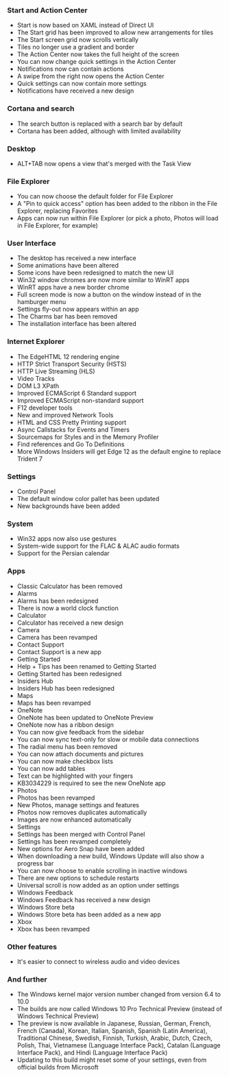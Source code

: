### Start and Action Center
- Start is now based on XAML instead of Direct UI
- The Start grid has been improved to allow new arrangements for tiles
- The Start screen grid now scrolls vertically
- Tiles no longer use a gradient and border
- The Action Center now takes the full height of the screen
- You can now change quick settings in the Action Center
- Notifications now can contain actions
- A swipe from the right now opens the Action Center
- Quick settings can now contain more settings
- Notifications have received a new design

### Cortana and search
- The search button is replaced with a search bar by default
- Cortana has been added, although with limited availability

### Desktop
- ALT+TAB now opens a view that's merged with the Task View

### File Explorer
- You can now choose the default folder for File Explorer
- A "Pin to quick access" option has been added to the ribbon in the File Explorer, replacing Favorites
- Apps can now run within File Explorer (or pick a photo, Photos will load in File Explorer, for example)

### User Interface
- The desktop has received a new interface
- Some animations have been altered
- Some icons have been redesigned to match the new UI
- Win32 window chromes are now more similar to WinRT apps
- WinRT apps have a new border chrome
- Full screen mode is now a button on the window instead of in the hamburger menu
- Settings fly-out now appears within an app
- The Charms bar has been removed
- The installation interface has been altered

### Internet Explorer
- The EdgeHTML 12 rendering engine
 - HTTP Strict Transport Security (HSTS)
 - HTTP Live Streaming (HLS)
 - Video Tracks
 - DOM L3 XPath
 - Improved ECMAScript 6 Standard support
 - Improved ECMAScript non-standard support
- F12 developer tools
 - New and improved Network Tools
 - HTML and CSS Pretty Printing support
 - Async Callstacks for Events and Timers
 - Sourcemaps for Styles and in the Memory Profiler
 - Find references and Go To Definitions
- More Windows Insiders will get Edge 12 as the default engine to replace Trident 7

### Settings
- Control Panel
 - The default window color pallet has been updated
 - New backgrounds have been added

### System
- Win32 apps now also use gestures
- System-wide support for the FLAC & ALAC audio formats
- Support for the Persian calendar

### Apps
- Classic Calculator has been removed
- Alarms
 - Alarms has been redesigned
 - There is now a world clock function
- Calculator
 - Calculator has received a new design
- Camera
 - Camera has been revamped
- Contact Support
 - Contact Support is a new app
- Getting Started
 - Help + Tips has been renamed to Getting Started
 - Getting Started has been redesigned
- Insiders Hub
 - Insiders Hub has been redesigned
- Maps
 - Maps has been revamped
- OneNote
 - OneNote has been updated to OneNote Preview
 - OneNote now has a ribbon design
 - You can now give feedback from the sidebar
 - You can now sync text-only for slow or mobile data connections
 - The radial menu has been removed
 - You can now attach documents and pictures
 - You can now make checkbox lists
 - You can now add tables
 - Text can be highlighted with your fingers
 - KB3034229 is required to see the new OneNote app
- Photos
 - Photos has been revamped
 - New Photos, manage settings and features
 - Photos now removes duplicates automatically
 - Images are now enhanced automatically
- Settings
 - Settings has been merged with Control Panel
 - Settings has been revamped completely
 - New options for Aero Snap have been added
 - When downloading a new build, Windows Update will also show a progress bar
 - You can now choose to enable scrolling in inactive windows
 - There are new options to schedule restarts
 - Universal scroll is now added as an option under settings
- Windows Feedback
 - Windows Feedback has received a new design
- Windows Store beta
 - Windows Store beta has been added as a new app
- Xbox
 - Xbox has been revamped

### Other features
- It's easier to connect to wireless audio and video devices

### And further
- The Windows kernel major version number changed from version 6.4 to 10.0
- The builds are now called Windows 10 Pro Technical Preview (instead of Windows Technical Preview)
- The preview is now available in Japanese, Russian, German, French, French (Canada), Korean, Italian, Spanish, Spanish (Latin America), Traditional Chinese, Swedish, Finnish, Turkish, Arabic, Dutch, Czech, Polish, Thai, Vietnamese (Language Interface Pack), Catalan (Language Interface Pack), and Hindi (Language Interface Pack)
- Updating to this build might reset some of your settings, even from official builds from Microsoft